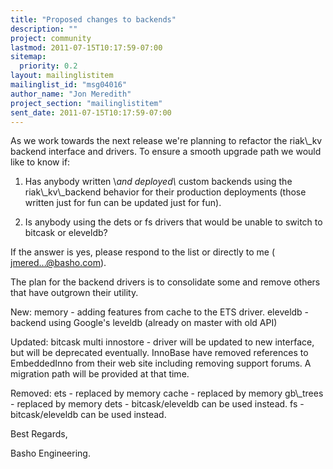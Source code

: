 ```yaml
---
title: "Proposed changes to backends"
description: ""
project: community
lastmod: 2011-07-15T10:17:59-07:00
sitemap:
  priority: 0.2
layout: mailinglistitem
mailinglist_id: "msg04016"
author_name: "Jon Meredith"
project_section: "mailinglistitem"
sent_date: 2011-07-15T10:17:59-07:00
---
```



As we work towards the next release we're planning to refactor the riak\\_kv
backend interface and drivers. To ensure a smooth upgrade path we would
like to know if:

1) Has anybody written \\*and deployed\\* custom backends using the
riak\\_kv\\_backend behavior for their production deployments (those written
just for fun can be updated just for fun).

2) Is anybody using the dets or fs drivers that would be unable to switch to
bitcask or eleveldb?

If the answer is yes, please respond to the list or directly to me (
jmered...@basho.com).

The plan for the backend drivers is to consolidate some and remove others
that have outgrown their utility.

New:
 memory - adding features from cache to the ETS driver.
 eleveldb - backend using Google's leveldb (already on master with old API)

Updated:
 bitcask
 multi
 innostore - driver will be updated to new interface, but will be deprecated
eventually. InnoBase have removed references to EmbeddedInno from their web
site including removing support forums. A migration path will be provided
at that time.

Removed:
 ets - replaced by memory
 cache - replaced by memory
 gb\\_trees - replaced by memory
 dets - bitcask/eleveldb can be used instead.
 fs - bitcask/eleveldb can be used instead.

Best Regards,

Basho Engineering.
